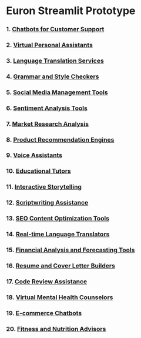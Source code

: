 # Euron Streamlit Prototype

### 1. [Chatbots for Customer Support](https://github.com/euron-sde/streamlit-prototype-projects/tree/customer_support_chatbot)
### 2. [Virtual Personal Assistants](https://github.com/euron-sde/streamlit-prototype-projects/tree/virtual_personal_assistants)
### 3. [Language Translation Services]()
### 4. [Grammar and Style Checkers]()
### 5. [Social Media Management Tools]()
### 6. [Sentiment Analysis Tools]()
### 7. [Market Research Analysis]()
### 8. [Product Recommendation Engines]()
### 9. [Voice Assistants]()
### 10. [Educational Tutors]()
### 11. [Interactive Storytelling]()
### 12. [Scriptwriting Assistance]()
### 13. [SEO Content Optimization Tools]()
### 14. [Real-time Language Translators]()
### 15. [Financial Analysis and Forecasting Tools]()
### 16. [Resume and Cover Letter Builders]()
### 17. [Code Review Assistance]()
### 18. [Virtual Mental Health Counselors]()
### 19. [E-commerce Chatbots]()
### 20. [Fitness and Nutrition Advisors]()
